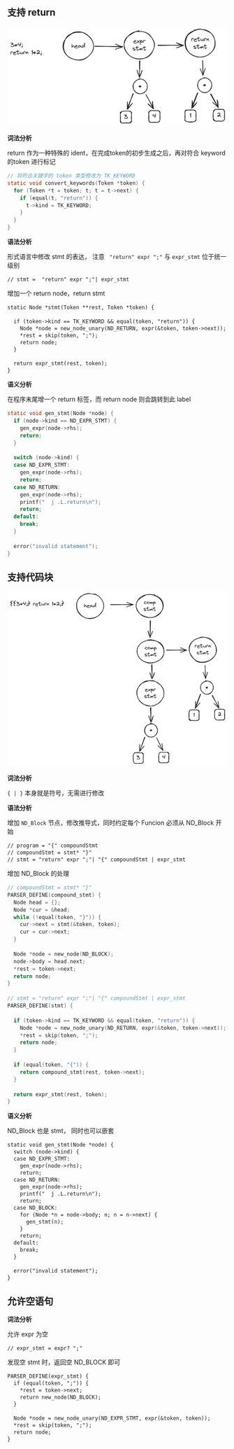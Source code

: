 ## 支持 return

![return](./images/return.png)


**词法分析**

return 作为一种特殊的 ident，在完成token的初步生成之后，再对符合 keyword 的token 进行标记

```c
// 将符合关键字的 token 类型修改为 TK_KEYWORD
static void convert_keywords(Token *token) {
  for (Token *t = token; t; t = t->next) {
    if (equal(t, "return")) {
      t->kind = TK_KEYWORD;
    }
  }
}
```

**语法分析**

形式语言中修改 stmt 的表达， 注意  ` "return" expr ";"` 与 `expr_stmt` 位于统一级别

```
// stmt =  "return" expr ";"| expr_stmt
```

增加一个 return node，return stmt 

```
static Node *stmt(Token **rest, Token *token) {

  if (token->kind == TK_KEYWORD && equal(token, "return")) {
    Node *node = new_node_unary(ND_RETURN, expr(&token, token->next));
    *rest = skip(token, ";");
    return node;
  }

  return expr_stmt(rest, token);
}
```

**语义分析**

在程序末尾增一个 return 标签，而 return node 则会跳转到此 label

```c
static void gen_stmt(Node *node) {
  if (node->kind == ND_EXPR_STMT) {
    gen_expr(node->rhs);
    return;
  }

  switch (node->kind) {
  case ND_EXPR_STMT:
    gen_expr(node->rhs);
    return;
  case ND_RETURN:
    gen_expr(node->rhs);
    printf("  j .L.return\n");
    return;
  default:
    break;
  }

  error("invalid statement");
}
```

## 支持代码块

![Alt text](./images/codeblock.png)

**词法分析**

`{ | }` 本身就是符号，无需进行修改

**语法分析**

增加 `ND_Block` 节点，修改推导式，同时约定每个 Funcion 必须从 ND_Block 开始

```
// program = "{" compoundStmt
// compoundStmt = stmt* "}"
// stmt = "return" expr ";"| "{" compoundStmt | expr_stmt

```

增加 ND_Block 的处理

```c
// compoundStmt = stmt* "}"
PARSER_DEFINE(compound_stmt) {
  Node head = {};
  Node *cur = &head;
  while (!equal(token, "}")) {
    cur->next = stmt(&token, token);
    cur = cur->next;
  }

  Node *node = new_node(ND_BLOCK);
  node->body = head.next;
  *rest = token->next;
  return node;
}

// stmt = "return" expr ";"| "{" compoundStmt | expr_stmt
PARSER_DEFINE(stmt) {

  if (token->kind == TK_KEYWORD && equal(token, "return")) {
    Node *node = new_node_unary(ND_RETURN, expr(&token, token->next));
    *rest = skip(token, ";");
    return node;
  }

  if (equal(token, "{")) {
    return compound_stmt(rest, token->next);
  }

  return expr_stmt(rest, token);
}
```

**语义分析**

ND_Block 也是 stmt， 同时也可以嵌套

```
static void gen_stmt(Node *node) {
  switch (node->kind) {
  case ND_EXPR_STMT:
    gen_expr(node->rhs);
    return;
  case ND_RETURN:
    gen_expr(node->rhs);
    printf("  j .L.return\n");
    return;
  case ND_BLOCK:
    for (Node *n = node->body; n; n = n->next) {
      gen_stmt(n);
    }
    return;
  default:
    break;
  }

  error("invalid statement");
}
```

## 允许空语句

**词法分析**

允许 expr 为空

```
// expr_stmt = expr? ";"
```

发现空 stmt 时，返回空 ND_BLOCK 即可
```
PARSER_DEFINE(expr_stmt) {
  if (equal(token, ";")) {
    *rest = token->next;
    return new_node(ND_BLOCK);
  }

  Node *node = new_node_unary(ND_EXPR_STMT, expr(&token, token));
  *rest = skip(token, ";");
  return node;
}
```